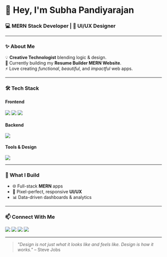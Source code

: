 <h1>👋 Hey, I'm Subha Pandiyarajan</h1>
<h3>💻 MERN Stack Developer | 🎨 UI/UX Designer</h3>

---

### ✨ About Me
💡 **Creative Technologist** blending logic & design.  
🌱 Currently building my **Resume Builder MERN Website**.  
⚡ Love creating *functional*, *beautiful*, and *impactful* web apps.

---

### 🛠 Tech Stack

#### **Frontend**
<p>
  <img src="https://skillicons.dev/icons?i=react,html,css,js,angular,tailwind,bootstrap,typescript" />
  <img src="https://img.shields.io/badge/AJAX-0080ff?style=for-the-badge&logo=javascript&logoColor=white" />
  <img src="https://img.shields.io/badge/jQuery-0769AD?style=for-the-badge&logo=jquery&logoColor=white" />
</p>

#### **Backend**
<p>
  <img src="https://skillicons.dev/icons?i=nodejs,express,mongodb" />
</p>

#### **Tools & Design**
<p>
  <img src="https://skillicons.dev/icons?i=figma,git,github,vscode,postman" />
</p>

---

### 🚀 What I Build
- 🌐 Full-stack **MERN** apps  
- 🎯 Pixel-perfect, responsive **UI/UX**  
- 📊 Data-driven dashboards & analytics

---

### 📫 Connect With Me
<p align="left">
  <a href="https://subhaportfolio.com" target="_blank"><img src="https://img.shields.io/badge/🌐%20Portfolio-000000?style=for-the-badge" /></a>
  <a href="https://www.linkedin.com/in/subha-p-871113288/" target="_blank"><img src="https://img.shields.io/badge/LinkedIn-0077b5?style=for-the-badge&logo=linkedin&logoColor=white" /></a>
  <a href="https://x.com/SubhaP23" target="_blank"><img src="https://img.shields.io/badge/Twitter-1da1f2?style=for-the-badge&logo=twitter&logoColor=white" /></a>
  <a href="https://www.instagram.com/subhapandiyarajan" target="_blank"><img src="https://img.shields.io/badge/Instagram-e4405f?style=for-the-badge&logo=instagram&logoColor=white" /></a>
</p>

---

> _"Design is not just what it looks like and feels like. Design is how it works."_ – Steve Jobs
